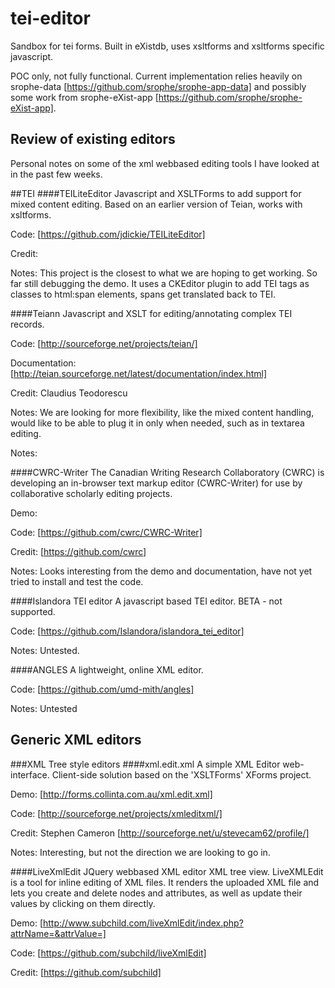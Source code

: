 
# tei-editor
Sandbox for tei forms. Built in eXistdb, uses xsltforms and xsltforms specific javascript. 

POC only, not fully functional. Current implementation relies heavily on srophe-data [https://github.com/srophe/srophe-app-data]  and possibly some work from srophe-eXist-app [https://github.com/srophe/srophe-eXist-app]. 

## Review of existing editors
Personal notes on some of the xml webbased editing tools I have looked at in the past few weeks. 

##TEI
####TEILiteEditor
Javascript and XSLTForms to add support for mixed content editing. Based on an earlier version of Teian, works with xsltforms.

Code: [https://github.com/jdickie/TEILiteEditor]

Credit: 

Notes: This project is the closest to what we are hoping to get working. So far still debugging the demo. It uses a CKEditor plugin to add TEI tags as classes to html:span elements, spans get translated back to TEI. 

####Teiann
Javascript and XSLT for editing/annotating complex TEI records. 

Code: [http://sourceforge.net/projects/teian/]

Documentation: [http://teian.sourceforge.net/latest/documentation/index.html]

Credit: Claudius Teodorescu

Notes: We are looking for more flexibility, like the mixed content handling, would like to be able to plug it in only when needed, such as in textarea editing. 


Notes: 

####CWRC-Writer
The Canadian Writing Research Collaboratory (CWRC) is developing an in-browser text markup editor (CWRC-Writer) for use by collaborative scholarly editing projects.

Demo: 

Code: [https://github.com/cwrc/CWRC-Writer]

Credit: [https://github.com/cwrc]

Notes: Looks interesting from the demo and documentation, have not yet tried to install and test the code. 

####Islandora TEI editor
A javascript based TEI editor. BETA - not supported.

Code: [https://github.com/Islandora/islandora_tei_editor]

Notes: Untested. 

####ANGLES
A lightweight, online XML editor. 

Code: [https://github.com/umd-mith/angles]

Notes: Untested

## Generic XML editors

###XML Tree style editors
####xml.edit.xml
A simple XML Editor web-interface. Client-side solution based on the 'XSLTForms' XForms project.

Demo: [http://forms.collinta.com.au/xml.edit.xml]

Code: [http://sourceforge.net/projects/xmleditxml/]

Credit: Stephen Cameron [http://sourceforge.net/u/stevecam62/profile/]

Notes: Interesting, but not the direction we are looking to go in. 

####LiveXmlEdit
JQuery webbased XML editor XML tree view. 
LiveXMLEdit is a tool for inline editing of XML files. It renders the uploaded XML file and lets you create and delete nodes and attributes, as well as update their values by clicking on them directly.

Demo: [http://www.subchild.com/liveXmlEdit/index.php?attrName=&attrValue=]

Code: [https://github.com/subchild/liveXmlEdit]

Credit: [https://github.com/subchild]

